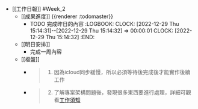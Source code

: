 - [[工作日報]] #Week_2
	- [[成果進度]] {{renderer :todomaster}}
		- TODO 完成昨日的內容
		  :LOGBOOK:
		  CLOCK: [2022-12-29 Thu 15:14:31]--[2022-12-29 Thu 15:14:32] =>  00:00:01
		  CLOCK: [2022-12-29 Thu 15:14:32]
		  :END:
	- [[明日安排]]
		- 完成一周內容
	- [[複盤]]
		- > 1. 因為icloud同步緩慢，所以必須等待後完成後才能實作後續工作
		- > 2. 了解專案架構問題後，發現很多東西要進行處理，詳細可觀看[工作須知](https://hackmd.io/9RS_6sVORp2g2tbGnM4Mcg)